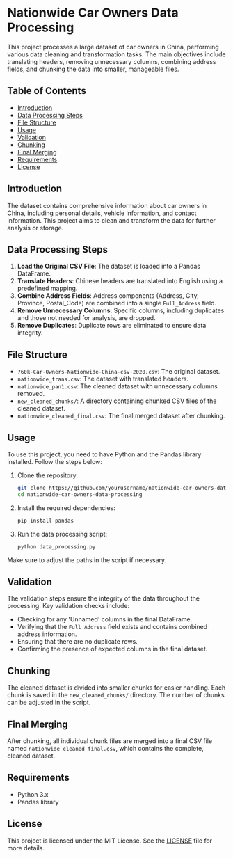 # Nationwide Car Owners Data Processing

This project processes a large dataset of car owners in China, performing various data cleaning and transformation tasks. The main objectives include translating headers, removing unnecessary columns, combining address fields, and chunking the data into smaller, manageable files.

## Table of Contents

- [Introduction](#introduction)
- [Data Processing Steps](#data-processing-steps)
- [File Structure](#file-structure)
- [Usage](#usage)
- [Validation](#validation)
- [Chunking](#chunking)
- [Final Merging](#final-merging)
- [Requirements](#requirements)
- [License](#license)

## Introduction

The dataset contains comprehensive information about car owners in China, including personal details, vehicle information, and contact information. This project aims to clean and transform the data for further analysis or storage.

## Data Processing Steps

1. **Load the Original CSV File**: The dataset is loaded into a Pandas DataFrame.
2. **Translate Headers**: Chinese headers are translated into English using a predefined mapping.
3. **Combine Address Fields**: Address components (Address, City, Province, Postal_Code) are combined into a single `Full_Address` field.
4. **Remove Unnecessary Columns**: Specific columns, including duplicates and those not needed for analysis, are dropped.
5. **Remove Duplicates**: Duplicate rows are eliminated to ensure data integrity.

## File Structure

- `760k-Car-Owners-Nationwide-China-csv-2020.csv`: The original dataset.
- `nationwide_trans.csv`: The dataset with translated headers.
- `nationwide_pan1.csv`: The cleaned dataset with unnecessary columns removed.
- `new_cleaned_chunks/`: A directory containing chunked CSV files of the cleaned dataset.
- `nationwide_cleaned_final.csv`: The final merged dataset after chunking.

## Usage

To use this project, you need to have Python and the Pandas library installed. Follow the steps below:

1. Clone the repository:
    ```bash
    git clone https://github.com/yourusername/nationwide-car-owners-data-processing.git
    cd nationwide-car-owners-data-processing
    ```

2. Install the required dependencies:
    ```bash
    pip install pandas
    ```

3. Run the data processing script:
    ```python
    python data_processing.py
    ```

Make sure to adjust the paths in the script if necessary.

## Validation

The validation steps ensure the integrity of the data throughout the processing. Key validation checks include:

- Checking for any 'Unnamed' columns in the final DataFrame.
- Verifying that the `Full_Address` field exists and contains combined address information.
- Ensuring that there are no duplicate rows.
- Confirming the presence of expected columns in the final dataset.

## Chunking

The cleaned dataset is divided into smaller chunks for easier handling. Each chunk is saved in the `new_cleaned_chunks/` directory. The number of chunks can be adjusted in the script.

## Final Merging

After chunking, all individual chunk files are merged into a final CSV file named `nationwide_cleaned_final.csv`, which contains the complete, cleaned dataset.

## Requirements

- Python 3.x
- Pandas library

## License

This project is licensed under the MIT License. See the [LICENSE](LICENSE) file for more details.
